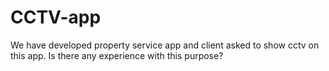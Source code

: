 # CCTV-app
We have developed property service app and client asked to show cctv on this app. Is there any experience with this purpose?
